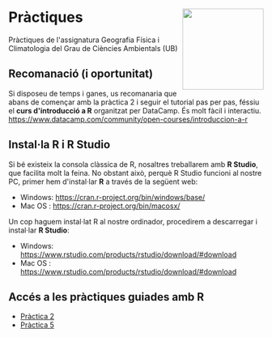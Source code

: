 Pràctiques<img src="https://www.r-project.org/Rlogo.png" align="right"  height="160" />
=========================================================

Pràctiques de l'assignatura Geografia Física i Climatologia del Grau de Ciències Ambientals (UB)

Recomanació (i oportunitat)
----------
Si disposeu de temps i ganes, us recomanaria que abans de començar amb la pràctica 2 i seguir el tutorial pas per pas, féssiu el **curs d'introducció a R** organitzat per DataCamp. És molt fàcil i interactiu. https://www.datacamp.com/community/open-courses/introduccion-a-r

Instal·la R i R Studio
----------
Si bé existeix la consola clàssica de R, nosaltres treballarem amb **R Studio**, que facilita molt la feina. No obstant això, perquè R Studio funcioni al nostre PC, primer hem d'instal·lar **R** a través de la següent web: 
- Windows: https://cran.r-project.org/bin/windows/base/
- Mac OS : https://cran.r-project.org/bin/macosx/

Un cop haguem instal·lat R al nostre ordinador, procedirem a descarregar i instal·lar **R Studio**:
- Windows: https://www.rstudio.com/products/rstudio/download/#download
- Mac OS : https://www.rstudio.com/products/rstudio/download/#download

Accés a les pràctiques guiades amb R
---------
- [Pràctica 2](https://github.com/lemuscanovas/Practiques/blob/master/P2.md)
- [Pràctica 5](https://github.com/lemuscanovas/Practiques/blob/master/P5.md)
